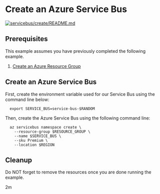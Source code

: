 
# Create an Azure Service Bus

[![servicebus/create/README.md](https://github.com/Azure-Samples/java-on-azure-examples/actions/workflows/servicebus_create_README_md.yml/badge.svg)](https://github.com/Azure-Samples/java-on-azure-examples/actions/workflows/servicebus_create_README_md.yml)

## Prerequisites

This example assumes you have previously completed the following example.

1. [Create an Azure Resource Group](../../../general/group/create/)

## Create an Azure Service Bus

<!-- workflow.cron(0 1 * * 1) -->
<!-- workflow.include(../../group/create/README.md) -->

First, create the environment variable used for our Service Bus
using the command line below:

```shell
  export SERVICE_BUS=service-bus-$RANDOM
```

Then, create the Azure Service Bus using the following command line:

```shell
  az servicebus namespace create \
    --resource-group $RESOURCE_GROUP \
    --name $SERVICE_BUS \
    --sku Premium \
    --location $REGION
```

<!-- workflow.directOnly() 
export RESULT=$(az servicebus namespace show --resource-group $RESOURCE_GROUP --name $SERVICE_BUS --query provisioningState --output tsv)
az group delete --name $RESOURCE_GROUP --yes || true
if [[ "$RESULT" != Succeeded ]]; then
  exit 1
fi
  -->

## Cleanup

Do NOT forget to remove the resources once you are done running the example.

2m
